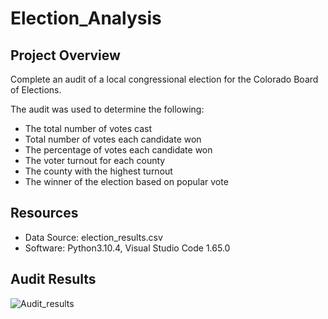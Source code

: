 # Election_Analysis

## Project Overview
Complete an audit of a local congressional election for the Colorado Board of Elections. 

The audit was used to determine the following:
- The total number of votes cast
- Total number of votes each candidate won
- The percentage of votes each candidate won
- The voter turnout for each county
- The county with the highest turnout
- The winner of the election based on popular vote

## Resources
- Data Source: election_results.csv
- Software: Python3.10.4, Visual Studio Code 1.65.0

## Audit Results

![Audit_results](https://user-images.githubusercontent.com/100165760/162649454-22a3c46d-122b-420c-be6e-0154a81e32fb.png)





